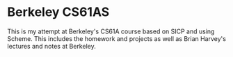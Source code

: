 # Berkeley CS61AS
This is my attempt at Berkeley's CS61A course based on SICP and using Scheme. This includes the homework and projects as well as Brian Harvey's lectures and notes at Berkeley.
